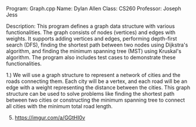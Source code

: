 
Program: Graph.cpp
Name: Dylan Allen
Class: CS260
Professor: Joseph Jess
 

Description:
 This program defines a graph data structure with various functionalities. 
 The graph consists of nodes (vertices) and edges with weights. It supports 
 adding vertices and edges, performing depth-first search (DFS), finding the 
 shortest path between two nodes using Dijkstra's algorithm, and finding the 
 minimum spanning tree (MST) using Kruskal's algorithm. The program also 
 includes test cases to demonstrate these functionalities.

1.) We will use a graph structure to represent a network of cities and the 
roads connecting them. Each city will be a vertex, and each road will be an 
edge with a weight representing the distance between the cities. This graph 
structure can be used to solve problems like finding the shortest path 
between two cities or constructing the minimum spanning tree to connect all 
cities with the minimum total road length.

5. https://imgur.com/a/GGtHI0v 
 
